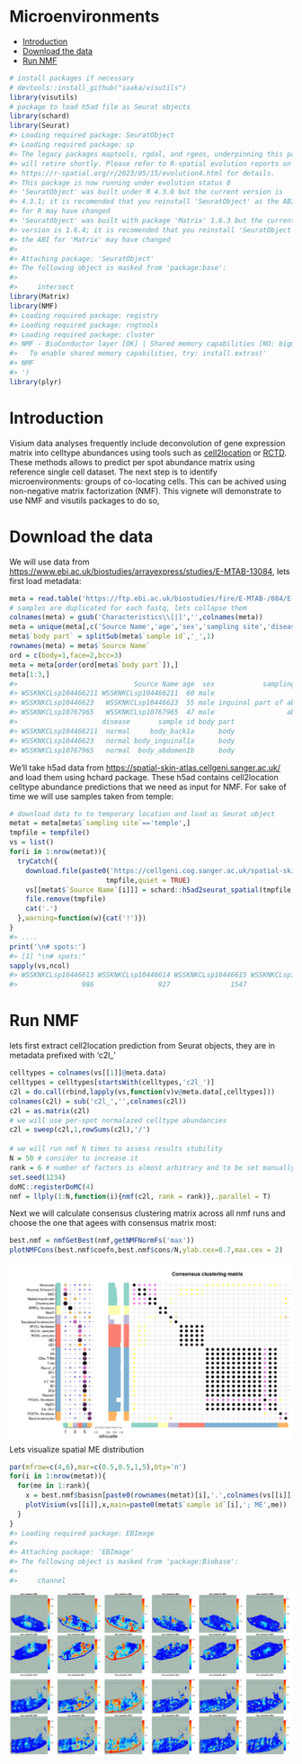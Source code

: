 Microenvironments
================

- [Introduction](#introduction)
- [Download the data](#download-the-data)
- [Run NMF](#run-nmf)

``` r
# install packages if necessary
# devtools::install_github("iaaka/visutils")
library(visutils)
# package to load h5ad file as Seurat objects
library(schard) 
library(Seurat)
#> Loading required package: SeuratObject
#> Loading required package: sp
#> The legacy packages maptools, rgdal, and rgeos, underpinning this package
#> will retire shortly. Please refer to R-spatial evolution reports on
#> https://r-spatial.org/r/2023/05/15/evolution4.html for details.
#> This package is now running under evolution status 0
#> 'SeuratObject' was built under R 4.3.0 but the current version is
#> 4.3.1; it is recomended that you reinstall 'SeuratObject' as the ABI
#> for R may have changed
#> 'SeuratObject' was built with package 'Matrix' 1.6.3 but the current
#> version is 1.6.4; it is recomended that you reinstall 'SeuratObject' as
#> the ABI for 'Matrix' may have changed
#> 
#> Attaching package: 'SeuratObject'
#> The following object is masked from 'package:base':
#> 
#>     intersect
library(Matrix)
library(NMF)
#> Loading required package: registry
#> Loading required package: rngtools
#> Loading required package: cluster
#> NMF - BioConductor layer [OK] | Shared memory capabilities [NO: bigmemory] | Cores 2/2
#>   To enable shared memory capabilities, try: install.extras('
#> NMF
#> ')
library(plyr)
```

# Introduction

Visium data analyses frequently include deconvolution of gene expression
matrix into celltype abundances using tools such as
[cell2location](https://github.com/BayraktarLab/cell2location) or
[RCTD](https://github.com/dmcable/spacexr). These methods allows to
predict per spot abundance matrix using reference single cell dataset.
The next step is to identify microenvironments: groups of co-locating
cells. This can be achived using non-negative matrix factorization
(NMF). This vignete will demonstrate to use NMF and visutils packages to
do so,

# Download the data

We will use data from
<https://www.ebi.ac.uk/biostudies/arrayexpress/studies/E-MTAB-13084>,
lets first load metadata:

``` r
meta = read.table('https://ftp.ebi.ac.uk/biostudies/fire/E-MTAB-/084/E-MTAB-13084/Files/E-MTAB-13084.sdrf.txt',header = TRUE,check.names = FALSE,sep='\t',quote = '')
# samples are duplicated for each fastq, lets collapse them
colnames(meta) = gsub('Characteristics\\[|]','',colnames(meta))
meta = unique(meta[,c('Source Name','age','sex','sampling site','disease','sample id')])
meta$`body part` = splitSub(meta$`sample id`,'_',1)
rownames(meta) = meta$`Source Name`
ord = c(body=1,face=2,bcc=3)
meta = meta[order(ord[meta$`body part`]),]
meta[1:3,]
#>                             Source Name age  sex            sampling site
#> WSSKNKCLsp104466211 WSSKNKCLsp104466211  60 male                     back
#> WSSKNKCLsp10446623   WSSKNKCLsp10446623  55 male inguinal part of abdomen
#> WSSKNKCLsp10767965   WSSKNKCLsp10767965  47 male                  abdomen
#>                     disease       sample id body part
#> WSSKNKCLsp104466211  normal     body_back1a      body
#> WSSKNKCLsp10446623   normal body_inguinal1a      body
#> WSSKNKCLsp10767965   normal  body_abdomen1b      body
```

We’ll take h5ad data from
<https://spatial-skin-atlas.cellgeni.sanger.ac.uk/> and load them using
hchard package. These h5ad contains cell2location celltype abundance
predictions that we need as input for NMF. For sake of time we will use
samples taken from temple:

``` r
# download data to to temporary location and load as Seurat object
metat = meta[meta$`sampling site`=='temple',]
tmpfile = tempfile()
vs = list()
for(i in 1:nrow(metat)){
  tryCatch({
    download.file(paste0('https://cellgeni.cog.sanger.ac.uk/spatial-skin-atlas/download/',metat$`Source Name`[i],'.h5ad'),
                        tmpfile,quiet = TRUE)
    vs[[metat$`Source Name`[i]]] = schard::h5ad2seurat_spatial(tmpfile,use.raw = TRUE,img.res = 'hires')
    file.remove(tmpfile)
    cat('.')
  },warning=function(w){cat('!')})
}
#> ....
print('\n# spots:')
#> [1] "\n# spots:"
sapply(vs,ncol)
#> WSSKNKCLsp10446613 WSSKNKCLsp10446614 WSSKNKCLsp10446615 WSSKNKCLsp10446616 
#>                986                927               1547               1494
```

# Run NMF

lets first extract cell2location prediction from Seurat objects, they
are in metadata prefixed with ‘c2l\_’

``` r
celltypes = colnames(vs[[1]]@meta.data)
celltypes = celltypes[startsWith(celltypes,'c2l_')]
c2l = do.call(rbind,lapply(vs,function(v)v@meta.data[,celltypes]))
colnames(c2l) = sub('c2l_','',colnames(c2l))
c2l = as.matrix(c2l)
# we will use per-spot normalazed celltype abundancies
c2l = sweep(c2l,1,rowSums(c2l),'/')

# we will run nmf N times to assess results stubility
N = 50 # consider to increase it
rank = 6 # number of factors is almost arbitrary and to be set manually in dependence on desired granularity of microenvironments. here it is 6 assuming about 5 celltypes per ME
set.seed(1234)
doMC::registerDoMC(4)
nmf = llply(1:N,function(i){nmf(c2l, rank = rank)},.parallel = T)
```

Next we will calculate consensus clustering matrix across all nmf runs
and choose the one that agees with consensus matrix most:

``` r
best.nmf = nmfGetBest(nmf,getNMFNormFs('max'))
plotNMFCons(best.nmf$coefn,best.nmf$cons/N,ylab.cex=0.7,max.cex = 2)
```

![](Microenvironments_files/figure-gfm/unnamed-chunk-5-1.png)<!-- -->
Lets visualize spatial ME distribution

``` r
par(mfrow=c(4,6),mar=c(0.5,0.5,1,5),bty='n')
for(i in 1:nrow(metat)){
  for(me in 1:rank){
    x = best.nmf$basisn[paste0(rownames(metat)[i],'.',colnames(vs[[i]])),me]
    plotVisium(vs[[i]],x,main=paste0(metat$`sample id`[i],'; ME',me))
  }
}
#> Loading required package: EBImage
#> 
#> Attaching package: 'EBImage'
#> The following object is masked from 'package:Biobase':
#> 
#>     channel
```

![](Microenvironments_files/figure-gfm/unnamed-chunk-6-1.png)<!-- -->
